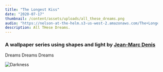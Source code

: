 ```yaml
---
title: "The Longest Kiss"
date: "2020-07-17"
thumbnail: /content/assets/uploads/all_these_dreams.png
audio: "https://nelson-at-the-helm.s3-us-west-2.amazonaws.com/The+Longest+Kiss.mp3"
description: All THese Dreams.
---
```


### A wallpaper series using shapes and light by [Jean-Marc Denis](http://jmd.im/black)

Dreams Dreams Dreams

<div class="kg-card kg-image-card kg-width-wide">

![Darkness](../../content/assets/uploads/all_these_dreams.png)

</div>
